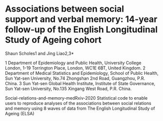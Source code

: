 # **Associations between social support and verbal memory: 14-year follow-up of the English Longitudinal Study of Ageing cohort**
Shaun Scholes1 and Jing Liao2,3*

1 Department of Epidemiology and Public Health, University College London, 1-19
Torrington Place, London, WC1E 6BT, United Kingdom.
2 Department of Medical Statistics and Epidemiology, School of Public Health, Sun Yat-sen
University, No.74 Zhongshan 2nd Road, Guangzhou, P.R. China.
3 Sun Yat-sen Global Health Institute, Institute of State Governance, Sun Yat-sen University,
No.135 Xingang West Road, P.R. China.

Social-relations-and-memory-medRxiv-2020
Statistical code to enable users to reproduce analyses of the associations between social relations and memory using 8 waves of data from The English Longitudinal Study of Ageing (ELSA)
